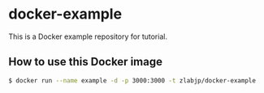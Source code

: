 # docker-example
This is a Docker example repository for tutorial.

## How to use this Docker image

```sh
$ docker run --name example -d -p 3000:3000 -t zlabjp/docker-example
```
